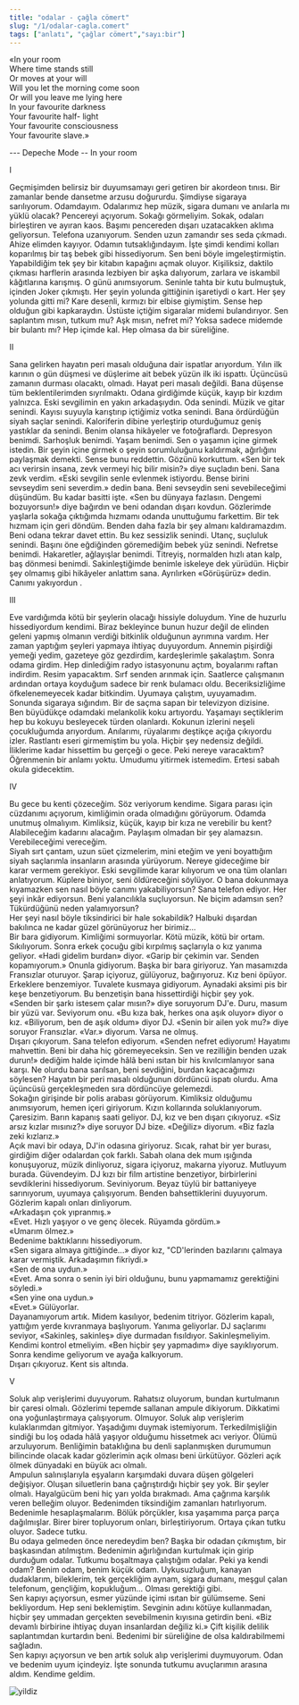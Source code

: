 ```yaml
---
title: "odalar - çağla cömert"
slug: "/1/odalar-cagla.comert"
tags: ["anlatı", "çağlar cömert","sayı:bir"]
---
```




«In your room  
Where time stands still  
Or moves at your will  
Will you let the morning come soon  
Or will you leave me lying here  
In your favourite darkness  
Your favourite half- light  
Your favourite consciousness  
Your favourite slave.»

--- Depeche Mode -- In your room

I

Geçmişimden belirsiz bir duyumsamayı geri getiren bir akordeon tınısı.
Bir zamanlar bende dansetme arzusu doğururdu. Şimdiyse sigaraya
sarılıyorum. Odamdayım. Odalarımız hep müzik, sigara dumanı ve anılarla
mı yüklü olacak? Pencereyi açıyorum. Sokağı görmeliyim. Sokak, odaları
birleştiren ve ayıran kaos. Başımı pencereden dışarı uzatacakken aklıma
geliyorsun. Telefona uzanıyorum. Senden uzun zamandır ses seda çıkmadı.
Ahize elimden kayıyor. Odamın tutsaklığındayım. İşte şimdi kendimi
kolları koparılmış bir taş bebek gibi hissediyorum. Sen beni böyle
imgeleştirmiştin. Yapabildiğim tek şey bir kitabın kapağını açmak
oluyor. Kişiliksiz, daktilo çıkması harflerin arasında lezbiyen bir aşka
dalıyorum, zarlara ve iskambil kâğıtlarına karışmış. O günü anımsıyorum.
Seninle tahta bir kutu bulmuştuk, içinden Joker çıkmıştı. Her şeyin
yolunda gittiğinin işaretiydi o kart. Her şey yolunda gitti mi? Kare
desenli, kırmızı bir elbise giymiştim. Sense hep olduğun gibi
kapkaraydın. Üstüste içtiğim sigaralar midemi bulandırıyor. Sen
saplantım mısın, tutkum mu? Aşk mısın, nefret mi? Yoksa sadece midemde
bir bulantı mı? Hep içimde kal. Hep olmasa da bir süreliğine.

II

Sana gelirken hayatın peri masalı olduğuna dair ispatlar arıyordum.
Yılın ilk karının o gün düşmesi ve düşlerime ait bebek yüzün ilk iki
ispattı. Üçüncüsü zamanın durması olacaktı, olmadı. Hayat peri masalı
değildi. Bana düşense tüm beklentilerimden sıyrılmaktı. Odana girdiğimde
küçük, kayıp bir kızdım yalnızca. Eski sevgilimin en yakın arkadaşıydın.
Oda senindi. Müzik ve gitar senindi. Kayısı suyuyla karıştırıp içtiğimiz
votka senindi. Bana ördürdüğün siyah saçlar senindi. Kaloriferin dibine
yerleştirip oturduğumuz geniş yastıklar da senindi. Benim olansa
hikâyeler ve fotoğraflardı. Depresyon benimdi. Sarhoşluk benimdi. Yaşam
benimdi. Sen o yaşamın içine girmek istedin. Bir şeyin içine girmek o
şeyin sorumluluğunu kaldırmak, ağırlığını paylaşmak demekti. Sense bunu
reddettin. Gözünü korkuttum. «Sen bir tek acı verirsin insana, zevk
vermeyi hiç bilir misin?» diye suçladın beni. Sana zevk verdim. «Eski
sevgilin senle evlenmek istiyordu. Bense birini sevseydim seni
severdim.» dedin bana. Beni sevseydin seni sevebileceğimi düşündüm. Bu
kadar basitti işte. «Sen bu dünyaya fazlasın. Dengemi bozuyorsun!» diye
bağırdın ve beni odandan dışarı kovdun. Gözlerimde yaşlarla sokağa
çıktığımda hızmamı odanda unuttuğumu farkettim. Bir tek hızmam için geri
döndüm. Benden daha fazla bir şey almanı kaldıramazdım. Beni odana
tekrar davet ettin. Bu kez sessizlik senindi. Utanç, suçluluk senindi.
Başını öne eğdiğinden göremediğim bebek yüz senindi. Nefretse benimdi.
Hakaretler, ağlayışlar benimdi. Titreyiş, normalden hızlı atan kalp, baş
dönmesi benimdi. Sakinleştiğimde benimle iskeleye dek yürüdün. Hiçbir
şey olmamış gibi hikâyeler anlattım sana. Ayrılırken «Görüşürüz» dedin.
Canımı yakıyordun .

III

Eve vardığımda kötü bir şeylerin olacağı hissiyle doluydum. Yine de
huzurlu hissediyordum kendimi. Biraz bekleyince bunun huzur değil de
elinden geleni yapmış olmanın verdiği bitkinlik olduğunun ayrımına
vardım. Her zaman yaptığım şeyleri yapmaya ihtiyaç duyuyordum. Annemin
pişirdiği yemeği yedim, gazeteye göz gezdirdim, kardeşlerimle
şakalaştım. Sonra odama girdim. Hep dinlediğim radyo istasyonunu açtım,
boyalarımı raftan indirdim. Resim yapacaktım. Sırf senden arınmak için.
Saatlerce çalışmanın ardından ortaya koyduğum sadece bir renk bulamacı
oldu. Beceriksizliğime öfkelenemeyecek kadar bitkindim. Uyumaya
çalıştım, uyuyamadım. Sonunda sigaraya sığındım. Bir de saçma sapan bir
televizyon dizisine.  
Ben büyüdükçe odamdaki melankolik koku artıyordu. Yaşamayı seçtiklerim
hep bu kokuyu besleyecek türden olanlardı. Kokunun izlerini neşeli
çocukluğumda arıyordum. Anılarımı, rüyalarımı deştikçe açığa çıkıyordu
izler. Rastlantı eseri girmemiştim bu yola. Hiçbir şey nedensiz değildi.
İliklerime kadar hissettim bu gerçeği o gece. Peki nereye varacaktım?
Öğrenmenin bir anlamı yoktu. Umudumu yitirmek istemedim. Ertesi sabah
okula gidecektim.

IV

Bu gece bu kenti çözeceğim. Söz veriyorum kendime. Sigara parası için
cüzdanımı açıyorum, kimliğimin orada olmadığını görüyorum. Odamda
unutmuş olmalıyım. Kimliksiz, küçük, kayıp bir kıza ne verebilir bu
kent? Alabileceğim kadarını alacağım. Paylaşım olmadan bir şey
alamazsın. Verebileceğimi vereceğim.  
Siyah sırt çantam, uzun süet çizmelerim, mini eteğim ve yeni boyattığım
siyah saçlarımla insanların arasında yürüyorum. Nereye gideceğime bir
karar vermem gerekiyor. Eski sevgilimde karar kılıyorum ve ona tüm
olanları anlatıyorum. Küplere biniyor, seni öldüreceğini söylüyor. O
bana dokunmaya kıyamazken sen nasıl böyle canımı yakabiliyorsun? Sana
telefon ediyor. Her şeyi inkâr ediyorsun. Beni yalancılıkla suçluyorsun.
Ne biçim adamsın sen? Tükürdüğünü neden yalamıyorsun?  
Her şeyi nasıl böyle tiksindirici bir hale sokabildik? Halbuki dışardan
bakılınca ne kadar güzel görünüyoruz her birimiz...  
Bir bara gidiyorum. Kimliğimi sormuyorlar. Kötü müzik, kötü bir ortam.
Sıkılıyorum. Sonra erkek çocuğu gibi kırpılmış saçlarıyla o kız yanıma
geliyor. «Hadi gidelim burdan» diyor. «Garip bir çekimin var. Senden
kopamıyorum.» Onunla gidiyorum. Başka bir bara giriyoruz. Yan masamızda
Fransızlar oturuyor. Şarap içiyoruz, gülüyoruz, bağırıyoruz. Kız beni
öpüyor. Erkeklere benzemiyor. Tuvalete kusmaya gidiyorum. Aynadaki
aksimi pis bir keşe benzetiyorum. Bu benzetişin bana hissettirdiği
hiçbir şey yok.  
«Senden bir şarkı istesem çalar mısın?» diye soruyorum DJ'e.
Duru, masum bir yüzü var. Seviyorum onu. «Bu kıza bak, herkes ona aşık
oluyor» diyor o kız. «Biliyorum, ben de aşık oldum» diyor DJ.
«Senin bir ailen yok mu?» diye soruyor Fransızlar. «Var.» diyorum. Varsa
ne olmuş.  
Dışarı çıkıyorum. Sana telefon ediyorum. «Senden nefret ediyorum!
Hayatımı mahvettin. Beni bir daha hiç göremeyeceksin. Sen ve rezilliğin
benden uzak durun!» dediğim halde içimde hâlâ beni ısıtan bir his
kıvılcımlanıyor sana karşı. Ne olurdu bana sarılsan, beni sevdiğini,
burdan kaçacağımızı söylesen? Hayatın bir peri masalı olduğunun dördüncü
ispatı olurdu. Ama üçüncüsü gerçekleşmeden sıra dördüncüye gelemezdi.  
Sokağın girişinde bir polis arabası görüyorum. Kimliksiz olduğumu
anımsıyorum, hemen içeri giriyorum. Kızın kollarında soluklanıyorum.
Çaresizim. Barın kapanış saati geliyor. DJ, kız ve ben dışarı
çıkıyoruz. «Siz arsız kızlar mısınız?» diye soruyor DJ bize.
«Değiliz» diyorum. «Biz fazla zeki kızlarız.»  
Açık mavi bir odaya, DJ'in odasına giriyoruz. Sıcak, rahat bir
yer burası, girdiğim diğer odalardan çok farklı. Sabah olana dek mum
ışığında konuşuyoruz, müzik dinliyoruz, sigara içiyoruz, makarna
yiyoruz. Mutluyum burada. Güvendeyim. DJ kızı bir film
artistine benzetiyor, birbirlerini sevdiklerini hissediyorum.
Seviniyorum. Beyaz tüylü bir battaniyeye sarınıyorum, uyumaya
çalışıyorum. Benden bahsettiklerini duyuyorum. Gözlerim kapalı onları
dinliyorum.  
«Arkadaşın çok yıpranmış.»  
«Evet. Hızlı yaşıyor o ve genç ölecek. Rüyamda gördüm.»  
«Umarım ölmez.»  
Bedenime baktıklarını hissediyorum.  
«Sen sigara almaya gittiğinde...» diyor kız, "CD'lerinden
bazılarını çalmaya karar vermiştik. Arkadaşımın fikriydi.»  
«Sen de ona uydun.»  
«Evet. Ama sonra o senin iyi biri olduğunu, bunu yapmamamız gerektiğini
söyledi.»  
«Sen yine ona uydun.»  
«Evet.» Gülüyorlar.  
Dayanamıyorum artık. Midem kasılıyor, bedenim titriyor. Gözlerim kapalı,
yattığım yerde kıvranmaya başlıyorum. Yanıma geliyorlar. DJ
saçlarımı seviyor, «Sakinleş, sakinleş» diye durmadan fısıldıyor.
Sakinleşmeliyim. Kendimi kontrol etmeliyim. «Ben hiçbir şey yapmadım»
diye sayıklıyorum. Sonra kendime geliyorum ve ayağa kalkıyorum.  
Dışarı çıkıyoruz. Kent sis altında.

V

Soluk alıp verişlerimi duyuyorum. Rahatsız oluyorum, bundan kurtulmanın
bir çaresi olmalı. Gözlerimi tepemde sallanan ampule dikiyorum.
Dikkatimi ona yoğunlaştırmaya çalışıyorum. Olmuyor. Soluk alıp
verişlerim kulaklarımdan gitmiyor. Yaşadığımı duymak istemiyorum.
Terkedilmişliğin sindiği bu loş odada hâlâ yaşıyor olduğumu hissetmek
acı veriyor. Ölümü arzuluyorum. Benliğimin bataklığına bu denli
saplanmışken durumumun bilincinde olacak kadar gözlerimin açık olması
beni ürkütüyor. Gözleri açık ölmek dünyadaki en büyük acı olmalı.  
Ampulun salınışlarıyla eşyaların karşımdaki duvara düşen gölgeleri
değişiyor. Oluşan siluetlerin bana çağrıştırdığı hiçbir şey yok. Bir
şeyler olmalı. Hayalgücüm beni hiç yarı yolda bırakmadı. Ama çağrıma
karşılık veren belleğim oluyor. Bedenimden tiksindiğim zamanları
hatırlıyorum. Bedenimle hesaplaşmalarım. Bölük pörçükler, kısa yaşamıma
parça parça dağılmışlar. Birer birer topluyorum onları, birleştiriyorum.
Ortaya çıkan tutku oluyor. Sadece tutku.  
Bu odaya gelmeden önce neredeydim ben? Başka bir odadan çıkmıştım, bir
başkasından atılmıştım. Bedenimin ağırlığından kurtulmak için girip
durduğum odalar. Tutkumu boşaltmaya çalıştığım odalar. Peki ya kendi
odam? Benim odam, benim küçük odam. Uykusuzluğum, kanayan dudaklarım,
bileklerim, tek gerçekliğim aynam, sigara dumanı, meşgul çalan
telefonum, gençliğim, kopukluğum... Olması gerektiği gibi.  
Sen kapıyı açıyorsun, esmer yüzünde içimi ısıtan bir gülümseme. Seni
bekliyordum. Hep seni beklemiştim. Sevginin adını kötüye kullanmadan,
hiçbir şey ummadan gerçekten sevebilmenin kıyısına getirdin beni. «Biz
devamlı birbirine ihtiyaç duyan insanlardan değiliz ki.» Çift kişilik
delilik saplantımdan kurtardın beni. Bedenimi bir süreliğine de olsa
kaldırabilmemi sağladın.  
Sen kapıyı açıyorsun ve ben artık soluk alıp verişlerimi duymuyorum.
Odan ve bedenim uyum içindeyiz. İşte sonunda tutkumu avuçlarımın arasına
aldım. Kendime geldim.

![yildiz](/img/19.jpg)